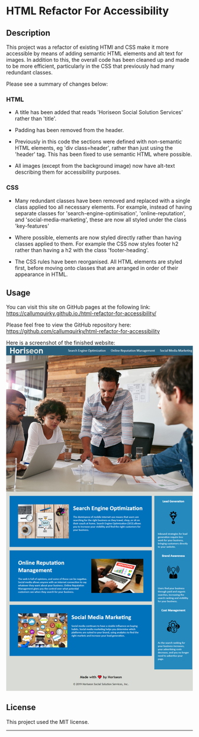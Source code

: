 # HTML Refactor For Accessibility

## Description 

This project was a refactor of existing HTMl and CSS make it more accessible by means of adding semantic HTML elements and alt text for images. In addition to this, the overall code has been cleaned up and made to be more efficient, particularly in the CSS that previously had many redundant classes.

Please see a summary of changes below:

### HTML
* A title has been added that reads 'Horiseon Social Solution Services' rather than 'title'.

* Padding has been removed from the header.

* Previously in this code the sections were defined with non-semantic HTML elements, eg 'div class=header', rather than just using the 'header' tag. This has been fixed to use semantic HTML where possible.

* All images (except from the background image) now have alt-text describing them for accessibility purposes.

### CSS
* Many redundant classes have been removed and replaced with a single class applied too all necessary elements. For example, instead of having separate classes for 'search-engine-optimisation', 'online-reputation', and 'social-media-marketing', these are now all styled under the class 'key-features'

* Where possible, elements are now styled directly rather than having classes applied to them. For example the CSS now styles footer h2 rather than having a h2 with the class 'footer-heading'.

* The CSS rules have been reorganised. All HTML elements are styled first, before moving onto classes that are arranged in order of their appearance in HTML.


## Usage 

You can visit this site on GitHub pages at the following link:
https://callumquirky.github.io./html-refactor-for-accessibility/

Please feel free to view the GitHub repository here: 
https://github.com/callumquirky/html-refactor-for-accessibility

Here is a screenshot of the finished website:
![finished site screenshot](assets\images\finished-screenshot.png)
## License

This project used the MIT license.


---
